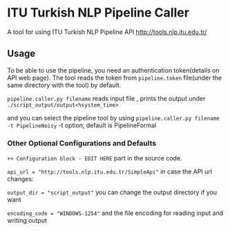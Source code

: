 # ITU Turkish NLP Pipeline Caller
 A tool for using ITU Turkish NLP Pipeline API <http://tools.nlp.itu.edu.tr/>

## Usage
To be able to use the pipeline, you need an authentication token(details on API web page).
The tool reads the token from `pipeline.token` file(under the same directory with the tool) by default.

`pipeline.caller.py filename`
reads input file <filename>, prints the output under `./script_output/output<%system_time>`

and you can select the pipeline tool by using 
`pipeline.caller.py filename -t PipelineNoisy`
-t option, default is PipelineFormal

### Other Optional Configurations and Defaults
`++ Configuration block - EDIT HERE` part in the source code.

`api_url = "http://tools.nlp.itu.edu.tr/SimpleApi"` in case the API url changes:

`output_dir = "script_output"` you can change the output directory if you want

`encoding_code = "WINDOWS-1254"` and the file encoding for reading input and writing output
